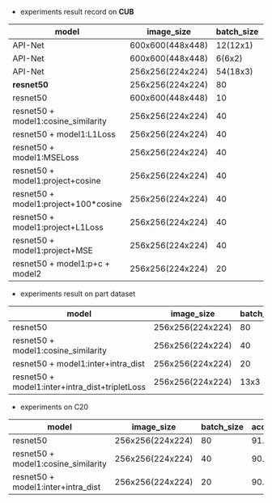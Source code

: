 
- experiments result record on **CUB**

| model                                | image_size       | batch_size | accuracy  | epoch | dataset | date | id     |
| ------------------------------------ | ---------------- | ---------- | --------- | ----- | ------- | ---- | ------ |
| API-Net                              | 600x600(448x448) | 12(12x1)   | 68.36%    | -     | full    | 3.17 |        |
| API-Net                              | 600x600(448x448) | 6(6x2)     | 84.1%     | 204   | full    | 3.17 |        |
| API-Net                              | 256x256(224x224) | 54(18x3)   | 78.65%    | 224   | full    | 3.19 |        |
| **resnet50**                         | 256x256(224x224) | 80         | **77.5%** | 50    | full    | 3.19 | 4698b0 |
| resnet50                             | 600x600(448x448) | 10         | ==83.4%== | 50    | full    | 3.18 |        |
| resnet50 + model1:cosine_similarity  | 256x256(224x224) | 40         | 80.1%     | 90    | full    | 3.21 |        |
| resnet50 + model1:L1Loss             | 256x256(224x224) | 40         | 79.1%     | 100   | full    | 3.22 |        |
| resnet50 + model1:MSELoss            | 256x256(224x224) | 40         | 78.7%     | 90    | full    | 3.22 |        |
| resnet50 + model1:project+cosine     | 256x256(224x224) | 40         | 80.0%     | 90    | full    | 3.22 |        |
| resnet50 + model1:project+100*cosine | 256x256(224x224) | 40         | 81.0%     | 200   | full    | 3.23 |        |
| resnet50 + model1:project+L1Loss     | 256x256(224x224) | 40         | 79.5%     | 50    | full    | 3.22 |        |
| resnet50 + model1:project+MSE        | 256x256(224x224) | 40         | --        | --    | full    | 3.22 |        |
| resnet50 + model1:p+c + model2       | 256x256(224x224) | 20         | 77.7%     | 500   | full    | 3.24 |        |

- experiments result on part dataset

| model                                          | image_size       | batch_size | accuracy | epoch | dataset | date | id  |
| ---------------------------------------------- | ---------------- | ---------- | -------- | ----- | ------- | ---- | --- |
| resnet50                                       | 256x256(224x224) | 80         | 88.8%    | 50    | part    | 3.19 |     |
| resnet50 + model1:cosine_similarity            | 256x256(224x224) | 40         | 90%      | 30    | part    | 3.21 |     |
| resnet50 + model1:inter+intra_dist             | 256x256(224x224) | 20         | 90.2%    | 100   | part    | 3.29 |     |
| resnet50 + model1:inter+intra_dist+tripletLoss | 256x256(224x224) | 13x3       | 91.6%    | 50    | part    | 3.30 |     |

- experiments on C20

| model                               | image_size       | batch_size | accuracy | epoch | dataset | date | id  |
| ----------------------------------- | ---------------- | ---------- | -------- | ----- | ------- | ---- | --- |
| resnet50                            | 256x256(224x224) | 80         | 91.1%    | 40    | C20     | 3.31 |     |
| resnet50 + model1:cosine_similarity | 256x256(224x224) | 40         | 90.7%    | 40    | C20     | 3.31 |     |
| resnet50 + model1:inter+intra_dist  | 256x256(224x224) | 20         | 90.2%    | 100   | part    | 3.29 |     |